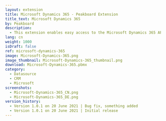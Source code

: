 ```yaml
---
layout: extension
title: Microsoft Dynamics 365 - Peakboard Extension
title_text: Microsoft Dynamics 365
by: Peakboard
description:
  - This extension enables easy access to the Microsoft Dynamics 365 API for the Peakboard Designer. This means you can access all data from your Microsoft Dynamics 365 system and integrate it into your dashboard. Just some more dummy text to fill the space.
lang: cn
weight: 1000
isDraft: false
ref: microsoft-dynamics-365
image: Microsoft-Dynamics-365.png
image_thumbnail: Microsoft-Dynamics-365_thumbnail.png
download: Microsoft-Dynamics-365.pbmx
category:
  - Datasource
  - CRM
  - Microsoft
screenshots:
  - Microsoft-Dynamics-365_CN.png
  - Microsoft-Dynamics-365_DE.png
version_history:
  - Version 1.0.1 on 20 June 2021 | Bug fix, something added
  - Version 1.0.1 on 20 June 2021 | Initial release
---
```

